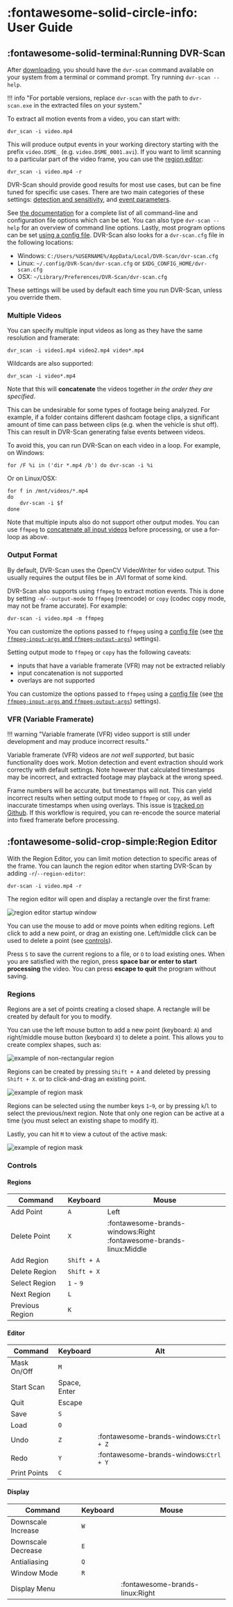 
# :fontawesome-solid-circle-info: User Guide

## :fontawesome-solid-terminal:Running DVR-Scan

After [downloading](download.md), you should have the `dvr-scan` command available on your system from a terminal or command prompt. Try running `dvr-scan --help`.

!!! info "For portable versions, replace `dvr-scan` with the path to `dvr-scan.exe` in the extracted files on your system."

To extract all motion events from a video, you can start with:

    dvr_scan -i video.mp4

This will produce output events in your working directory starting with the prefix `video.DSME_` (e.g. `video.DSME_0001.avi`). If you want to limit scanning to a particular part of the video frame, you can use the [region editor](#region-editor):

    dvr_scan -i video.mp4 -r

DVR-Scan should provide good results for most use cases, but can be fine tuned for specific use cases. There are two main categories of these settings: [detection and sensitivity](docs.md#detection), and [event parameters](docs.md#events).

See [the documentation](docs.md) for a complete list of all command-line and configuration file options which can be set. You can also type `dvr-scan --help` for an overview of command line options. Lastly, most program options can be set [using a config file](docs.md#config-file).  DVR-Scan also looks for a `dvr-scan.cfg` file in the following locations:

 * Windows: `C:/Users/%USERNAME%/AppData/Local/DVR-Scan/dvr-scan.cfg`
 * Linux: `~/.config/DVR-Scan/dvr-scan.cfg` or `$XDG_CONFIG_HOME/dvr-scan.cfg`
 * OSX: `~/Library/Preferences/DVR-Scan/dvr-scan.cfg`

These settings will be used by default each time you run DVR-Scan, unless you override them.

### Multiple Videos

You can specify multiple input videos as long as they have the same resolution and framerate:

    dvr_scan -i video1.mp4 video2.mp4 video*.mp4

Wildcards are also supported:

    dvr_scan -i video*.mp4

Note that this will **concatenate** the videos together *in the order they are specified*.

This can be undesirable for some types of footage being analyzed.  For example, if a folder contains different dashcam footage clips, a significant amount of time can pass between clips (e.g. when the vehicle is shut off).  This can result in DVR-Scan generating false events between videos.

To avoid this, you can run DVR-Scan on each video in a loop. For example, on Windows:

    for /F %i in ('dir *.mp4 /b') do dvr-scan -i %i

Or on Linux/OSX:

    for f in /mnt/videos/*.mp4
    do
        dvr-scan -i $f
    done

Note that multiple inputs also do not support other output modes. You can use `ffmpeg` to [concatenate all input videos](https://trac.ffmpeg.org/wiki/Concatenate) before processing, or use a for-loop as above.

### Output Format

By default, DVR-Scan uses the OpenCV VideoWriter for video output. This usually requires the output files be in .AVI format of some kind.

DVR-Scan also supports using `ffmpeg` to extract motion events. This is done by setting `-m`/`--output-mode` to `ffmpeg` (reencode) or `copy` (codec copy mode, may not be frame accurate). For example:

    dvr-scan -i video.mp4 -m ffmpeg

You can customize the options passed to `ffmpeg` using a [config file](docs.md#config-file) (see [the `ffmpeg-input-args` and `ffmpeg-output-args`](docs.md#output)) settings).

Setting output mode to `ffmpeg` or `copy` has the following caveats:

 - inputs that have a variable framerate (VFR) may not be  extracted reliably
 - input concatenation is not supported
 - overlays are not supported

You can customize the options passed to `ffmpeg` using a [config file](docs.md#config-file) (see [the `ffmpeg-input-args` and `ffmpeg-output-args`](docs.md#options)) settings).

### VFR (Variable Framerate)

!!! warning "Variable framerate (VFR) video support is still under development and may produce incorrect results."

Variable framerate (VFR) videos are *not well supported*, but basic functionality does work. Motion detection and event extraction should work correctly with default settings. Note however that calculated timestamps may be incorrect, and extracted footage may playback at the wrong speed.

Frame numbers will be accurate, but timestamps will not.  This can yield incorrect results when setting output mode to `ffmpeg` or `copy`, as well as inaccurate timestamps when using overlays. This issue is [tracked on Github](https://github.com/Breakthrough/PySceneDetect/issues/168).  If this workflow is required, you can re-encode the source material into fixed framerate before processing.


## :fontawesome-solid-crop-simple:Region Editor

With the Region Editor, you can limit motion detection to specific areas of the frame.  You can launch the region editor when starting DVR-Scan by adding `-r`/`--region-editor`:

    dvr-scan -i video.mp4 -r

The region editor will open and display a rectangle over the first frame:

<img alt="region editor startup window" src="../assets/region-editor-start.jpg"/>

You can use the mouse to add or move points when editing regions. Left click to add a new point, or drag an existing one. Left/middle click can be used to delete a point (see [controls](#controls)).

Press `S` to save the current regions to a file, or `O` to load existing ones.  When you are satisfied with the region, press **space bar or enter to start processing** the video.  You can press **escape to quit** the program without saving.

### Regions

Regions are a set of points creating a closed shape. A rectangle will be created by default for you to modify.

You can use the left mouse button to add a new point (keyboard: `A`) and right/middle mouse button (keyboard `X`) to delete a point. This allows you to create complex shapes, such as:

<img alt="example of non-rectangular region" src="../assets/region-editor-region.jpg"/>

Regions can be created by pressing `Shift + A` and deleted by pressing `Shift + X`.
or to click-and-drag an existing point.

<img alt="example of region mask" src="../assets/region-editor-multiple.jpg"/>

Regions can be selected using the number keys `1`-`9`, or by pressing `k`/`l` to select the previous/next region. Note that only one region can be active at a time (you must select an existing shape to modify it).

Lastly, you can hit `M` to view a cutout of the active mask:

<img alt="example of region mask" src="../assets/region-editor-mask.jpg"/>

### Controls

#### Regions

| Command | Keyboard | Mouse |
|--|--|--|
| Add Point | `A` | Left |
| Delete Point | `X` | :fontawesome-brands-windows:Right<br/>:fontawesome-brands-linux:Middle |
| Add Region | `Shift + A` | |
| Delete Region | `Shift + X` | |
| Select Region | `1` - `9` | |
| Next Region | `L` | |
| Previous Region | `K` | |

#### Editor

| Command | Keyboard | Alt |
|--|--|--|
| Mask On/Off | `M` | |
| Start Scan | Space,<br/>Enter | |
| Quit | Escape | |
| Save | `S` | |
| Load | `O` | |
| Undo | `Z` | :fontawesome-brands-windows:`Ctrl + Z`|
| Redo | `Y` | :fontawesome-brands-windows:`Ctrl + Y`|
| Print Points | `C` | |

#### Display

| Command | Keyboard | Mouse |
|--|--|--|
| Downscale Increase | `W` | |
| Downscale Decrease | `E` | |
| Antialiasing | `Q` | |
| Window Mode | `R` | |
| Display Menu | | :fontawesome-brands-linux:Right |

